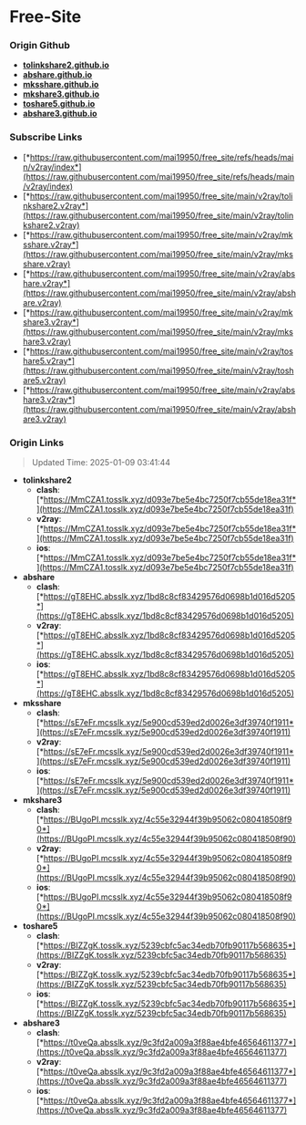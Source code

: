 # Free-Site

### Origin Github

- [**tolinkshare2.github.io**](https://github.com/tolinkshare2/tolinkshare2.github.io)
- [**abshare.github.io**](https://github.com/abshare/abshare.github.io)
- [**mksshare.github.io**](https://github.com/mksshare/mksshare.github.io)
- [**mkshare3.github.io**](https://github.com/mkshare3/mkshare3.github.io)
- [**toshare5.github.io**](https://github.com/toshare5/toshare5.github.io)
- [**abshare3.github.io**](https://github.com/abshare3/abshare3.github.io)

### Subscribe Links

- [*https://raw.githubusercontent.com/mai19950/free_site/refs/heads/main/v2ray/index*](https://raw.githubusercontent.com/mai19950/free_site/refs/heads/main/v2ray/index)
- [*https://raw.githubusercontent.com/mai19950/free_site/main/v2ray/tolinkshare2.v2ray*](https://raw.githubusercontent.com/mai19950/free_site/main/v2ray/tolinkshare2.v2ray)
- [*https://raw.githubusercontent.com/mai19950/free_site/main/v2ray/mksshare.v2ray*](https://raw.githubusercontent.com/mai19950/free_site/main/v2ray/mksshare.v2ray)
- [*https://raw.githubusercontent.com/mai19950/free_site/main/v2ray/abshare.v2ray*](https://raw.githubusercontent.com/mai19950/free_site/main/v2ray/abshare.v2ray)
- [*https://raw.githubusercontent.com/mai19950/free_site/main/v2ray/mkshare3.v2ray*](https://raw.githubusercontent.com/mai19950/free_site/main/v2ray/mkshare3.v2ray)
- [*https://raw.githubusercontent.com/mai19950/free_site/main/v2ray/toshare5.v2ray*](https://raw.githubusercontent.com/mai19950/free_site/main/v2ray/toshare5.v2ray)
- [*https://raw.githubusercontent.com/mai19950/free_site/main/v2ray/abshare3.v2ray*](https://raw.githubusercontent.com/mai19950/free_site/main/v2ray/abshare3.v2ray)

### Origin Links

> Updated Time: 2025-01-09 03:41:44

- **tolinkshare2**
  - **clash**: [*https://MmCZA1.tosslk.xyz/d093e7be5e4bc7250f7cb55de18ea31f*](https://MmCZA1.tosslk.xyz/d093e7be5e4bc7250f7cb55de18ea31f)
  - **v2ray**: [*https://MmCZA1.tosslk.xyz/d093e7be5e4bc7250f7cb55de18ea31f*](https://MmCZA1.tosslk.xyz/d093e7be5e4bc7250f7cb55de18ea31f)
  - **ios**: [*https://MmCZA1.tosslk.xyz/d093e7be5e4bc7250f7cb55de18ea31f*](https://MmCZA1.tosslk.xyz/d093e7be5e4bc7250f7cb55de18ea31f)
- **abshare**
  - **clash**: [*https://gT8EHC.absslk.xyz/1bd8c8cf83429576d0698b1d016d5205*](https://gT8EHC.absslk.xyz/1bd8c8cf83429576d0698b1d016d5205)
  - **v2ray**: [*https://gT8EHC.absslk.xyz/1bd8c8cf83429576d0698b1d016d5205*](https://gT8EHC.absslk.xyz/1bd8c8cf83429576d0698b1d016d5205)
  - **ios**: [*https://gT8EHC.absslk.xyz/1bd8c8cf83429576d0698b1d016d5205*](https://gT8EHC.absslk.xyz/1bd8c8cf83429576d0698b1d016d5205)
- **mksshare**
  - **clash**: [*https://sE7eFr.mcsslk.xyz/5e900cd539ed2d0026e3df39740f1911*](https://sE7eFr.mcsslk.xyz/5e900cd539ed2d0026e3df39740f1911)
  - **v2ray**: [*https://sE7eFr.mcsslk.xyz/5e900cd539ed2d0026e3df39740f1911*](https://sE7eFr.mcsslk.xyz/5e900cd539ed2d0026e3df39740f1911)
  - **ios**: [*https://sE7eFr.mcsslk.xyz/5e900cd539ed2d0026e3df39740f1911*](https://sE7eFr.mcsslk.xyz/5e900cd539ed2d0026e3df39740f1911)
- **mkshare3**
  - **clash**: [*https://BUgoPI.mcsslk.xyz/4c55e32944f39b95062c080418508f90*](https://BUgoPI.mcsslk.xyz/4c55e32944f39b95062c080418508f90)
  - **v2ray**: [*https://BUgoPI.mcsslk.xyz/4c55e32944f39b95062c080418508f90*](https://BUgoPI.mcsslk.xyz/4c55e32944f39b95062c080418508f90)
  - **ios**: [*https://BUgoPI.mcsslk.xyz/4c55e32944f39b95062c080418508f90*](https://BUgoPI.mcsslk.xyz/4c55e32944f39b95062c080418508f90)
- **toshare5**
  - **clash**: [*https://BIZZgK.tosslk.xyz/5239cbfc5ac34edb70fb90117b568635*](https://BIZZgK.tosslk.xyz/5239cbfc5ac34edb70fb90117b568635)
  - **v2ray**: [*https://BIZZgK.tosslk.xyz/5239cbfc5ac34edb70fb90117b568635*](https://BIZZgK.tosslk.xyz/5239cbfc5ac34edb70fb90117b568635)
  - **ios**: [*https://BIZZgK.tosslk.xyz/5239cbfc5ac34edb70fb90117b568635*](https://BIZZgK.tosslk.xyz/5239cbfc5ac34edb70fb90117b568635)
- **abshare3**
  - **clash**: [*https://t0veQa.absslk.xyz/9c3fd2a009a3f88ae4bfe46564611377*](https://t0veQa.absslk.xyz/9c3fd2a009a3f88ae4bfe46564611377)
  - **v2ray**: [*https://t0veQa.absslk.xyz/9c3fd2a009a3f88ae4bfe46564611377*](https://t0veQa.absslk.xyz/9c3fd2a009a3f88ae4bfe46564611377)
  - **ios**: [*https://t0veQa.absslk.xyz/9c3fd2a009a3f88ae4bfe46564611377*](https://t0veQa.absslk.xyz/9c3fd2a009a3f88ae4bfe46564611377)
